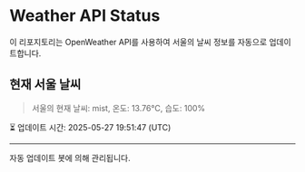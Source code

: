 
# Weather API Status

이 리포지토리는 OpenWeather API를 사용하여 서울의 날씨 정보를 자동으로 업데이트합니다.

## 현재 서울 날씨
> 서울의 현재 날씨: mist, 온도: 13.76°C, 습도: 100%

⏳ 업데이트 시간: 2025-05-27 19:51:47 (UTC)

---
자동 업데이트 봇에 의해 관리됩니다.
